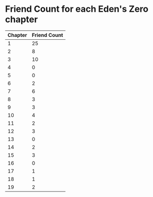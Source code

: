 # Friend Count for each Eden's Zero chapter

| Chapter | Friend Count |
| --- | --- |
| 1 | 25 |
| 2 | 8 |
| 3 | 10 |
| 4 | 0 |
| 5 | 0 |
| 6 | 2 |
| 7 | 6 |
| 8 | 3 |
| 9 | 3 |
| 10 | 4 |
| 11 | 2 |
| 12 | 3 |
| 13 | 0 |
| 14 | 2 |
| 15 | 3 |
| 16 | 0 |
| 17 | 1 |
| 18 | 1 |
| 19 | 2 |
